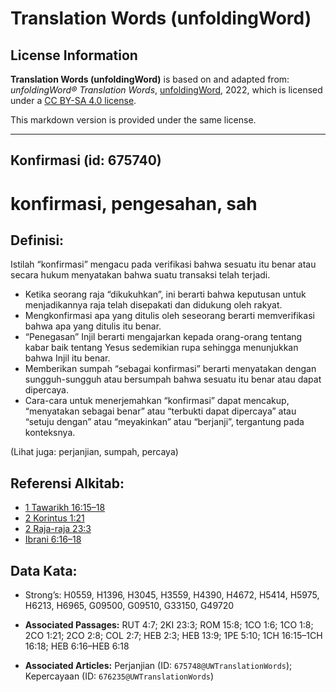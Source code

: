 # Translation Words (unfoldingWord)

## License Information

**Translation Words (unfoldingWord)** is based on and adapted from: _unfoldingWord® Translation Words_, [unfoldingWord](https://unfoldingword.org/utw), 2022, which is licensed under a [CC BY-SA 4.0 license](https://creativecommons.org/licenses/by-sa/4.0/legalcode.en).

This markdown version is provided under the same license.



--------------------------------

## Konfirmasi (id: 675740)

konfirmasi, pengesahan, sah
===========================

Definisi:
---------

Istilah “konfirmasi” mengacu pada verifikasi bahwa sesuatu itu benar atau secara hukum menyatakan bahwa suatu transaksi telah terjadi.

* Ketika seorang raja “dikukuhkan”, ini berarti bahwa keputusan untuk menjadikannya raja telah disepakati dan didukung oleh rakyat.
* Mengkonfirmasi apa yang ditulis oleh seseorang berarti memverifikasi bahwa apa yang ditulis itu benar.
* “Penegasan” Injil berarti mengajarkan kepada orang\-orang tentang kabar baik tentang Yesus sedemikian rupa sehingga menunjukkan bahwa Injil itu benar.
* Memberikan sumpah “sebagai konfirmasi” berarti menyatakan dengan sungguh\-sungguh atau bersumpah bahwa sesuatu itu benar atau dapat dipercaya.
* Cara\-cara untuk menerjemahkan “konfirmasi” dapat mencakup, “menyatakan sebagai benar” atau “terbukti dapat dipercaya” atau “setuju dengan” atau “meyakinkan” atau “berjanji”, tergantung pada konteksnya.

(Lihat juga: perjanjian, sumpah, percaya)

Referensi Alkitab:
------------------

* [1 Tawarikh 16:15–18](https://ref.ly/1Chr0:0)
* [2 Korintus 1:21](https://ref.ly/2Cor0:0)
* [2 Raja\-raja 23:3](https://ref.ly/2Kgs0:0)
* [Ibrani 6:16–18](https://ref.ly/Heb6:16-Heb6:18)

Data Kata:
----------

* Strong’s: H0559, H1396, H3045, H3559, H4390, H4672, H5414, H5975, H6213, H6965, G09500, G09510, G33150, G49720

* **Associated Passages:** RUT 4:7; 2KI 23:3; ROM 15:8; 1CO 1:6; 1CO 1:8; 2CO 1:21; 2CO 2:8; COL 2:7; HEB 2:3; HEB 13:9; 1PE 5:10; 1CH 16:15–1CH 16:18; HEB 6:16–HEB 6:18
* **Associated Articles:** Perjanjian (ID: `675748@UWTranslationWords`); Kepercayaan (ID: `676235@UWTranslationWords`)

